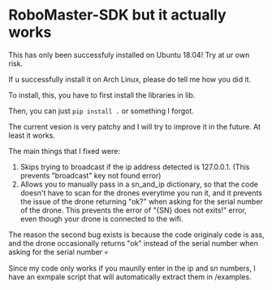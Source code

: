 # RoboMaster-SDK but it actually works

This has only been successfuly installed on Ubuntu 18.04! Try at ur own risk.

If u successfully install it on Arch Linux, please do tell me how you did it.

To install, this, you have to first install the libraries in lib. 

Then, you can just `pip install .` or something I forgot.

The current vesion is very patchy and I will try to improve it in the future. At least it works.

The main things that I fixed were:

1. Skips trying to broadcast if the ip address detected is 127.0.0.1. (This prevents "broadcast" key not found error)
2. Allows you to manually pass in a sn_and_ip dictionary, so that the code doesn't have to scan for the drones everytime you run it, and it prevents the issue of the drone returning "ok?" when asking for the serial number of the drone. This prevents the error of "{SN} does not exits!" error, even though your drone is connected to the wifi.

The reason the second bug exists is because the code originaly code is ass, and the drone occasionally returns "ok" instead of the serial number when asking for the serial number :skull:

Since my code only works if you maunlly enter in the ip and sn numbers, I have an exmpale script that will automatically extract them in /examples.